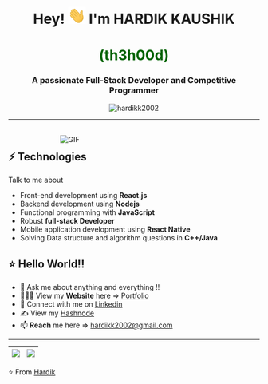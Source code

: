 
<h1 align="center">Hey! <img src="https://github.com/ABSphreak/ABSphreak/blob/master/gifs/Hi.gif" width="35px"> I'm HARDIK KAUSHIK</h1>
<h1 align="center" style="color: darkgreen;">(th3h00d)</h1>
<h3 align="center">A passionate Full-Stack Developer and Competitive Programmer</h3>
<p align="center"> <img src="https://komarev.com/ghpvc/?username=hardikk2002&label=Profile%20views&color=0e75b6&style=flat" alt="hardikk2002" /> </p>
<hr>
</br>




<img align="right" alt="GIF" src="https://miro.medium.com/max/875/1*Urc28sbnORGOW5oyohQ06g.gif" width="400px" />


## ⚡ Technologies
Talk to me about
- Front-end development using **React.js**
- Backend development using **Nodejs**
- Functional programming with **JavaScript**
- Robust **full-stack Developer**
- Mobile application development using **React Native**
- Solving Data structure and algorithm questions in **C++/Java**

## ⭐️ Hello World!! 
- 💬 Ask me about anything and everything !! 
- 👨🏻‍💻 View my **Website** here => <a href="">Portfolio</a>
- 💬 Connect with me on <a href="https://www.linkedin.com/in/hardikk2002/">Linkedin</a>
- ✍ View my <a href="https://hardik-blogs.hashnode.dev/">Hashnode</a>
- 📫 **Reach** me here => hardikk2002@gmail.com

<hr>

|<img src="https://github-readme-stats.vercel.app/api?username=hardikk2002&&show_icons=true&count_private=true"/>|<img src="https://github-readme-streak-stats.herokuapp.com/?user=hardikk2002"/>|
|---|---|

⭐️ From [Hardik](https://github.com/hardikk2002)
